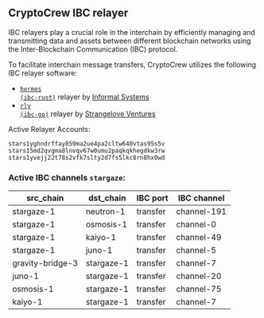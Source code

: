 ## CryptoCrew IBC relayer
IBC relayers play a crucial role in the interchain by efficiently managing and transmitting data and assets between different blockchain networks using the Inter-Blockchain Communication (IBC) protocol.

To facilitate interchain message transfers, CryptoCrew utilizes the following IBC relayer software: 
- <a href="https://github.com/informalsystems/hermes"><code>hermes (ibc-rust)</code></a> relayer by [Informal Systems](https://github.com/informalsystems)
- <a href="https://github.com/cosmos/relayer"><code>rly (ibc-go)</code></a> relayer by [Strangelove Ventures](https://github.com/strangelove-ventures)

Active Relayer Accounts:
```
stars1yghndrffay859ma2ue4pa2cltw640vtas95s5v
stars15md2qvgma8lnvqv67w0umu2paqkqkhegdkw3rw
stars1yvejj22t78s2vfk7slty2d7fs5lkc8rn8hx0wd
```

### Active IBC channels `stargaze`:
| src_chain | dst_chain | IBC port | IBC channel |
| --------------- | --------------- | ------------ | ------------------- |
| stargaze-1 | neutron-1 | transfer | channel-191 |
| stargaze-1 | osmosis-1 | transfer | channel-0 |
| stargaze-1 | kaiyo-1 | transfer | channel-49 |
| stargaze-1 | juno-1 | transfer | channel-5 |
| gravity-bridge-3 | stargaze-1 | transfer | channel-7 |
| juno-1 | stargaze-1 | transfer | channel-20 |
| osmosis-1 | stargaze-1 | transfer | channel-75 |
| kaiyo-1 | stargaze-1 | transfer | channel-7 |
